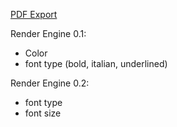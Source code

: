 [PDF Export](https://www.geeksforgeeks.org/creating-pdf-documents-with-python/)

Render Engine 0.1:
* Color
* font type (bold, italian, underlined)
 

Render Engine 0.2:
* font type
* font size
